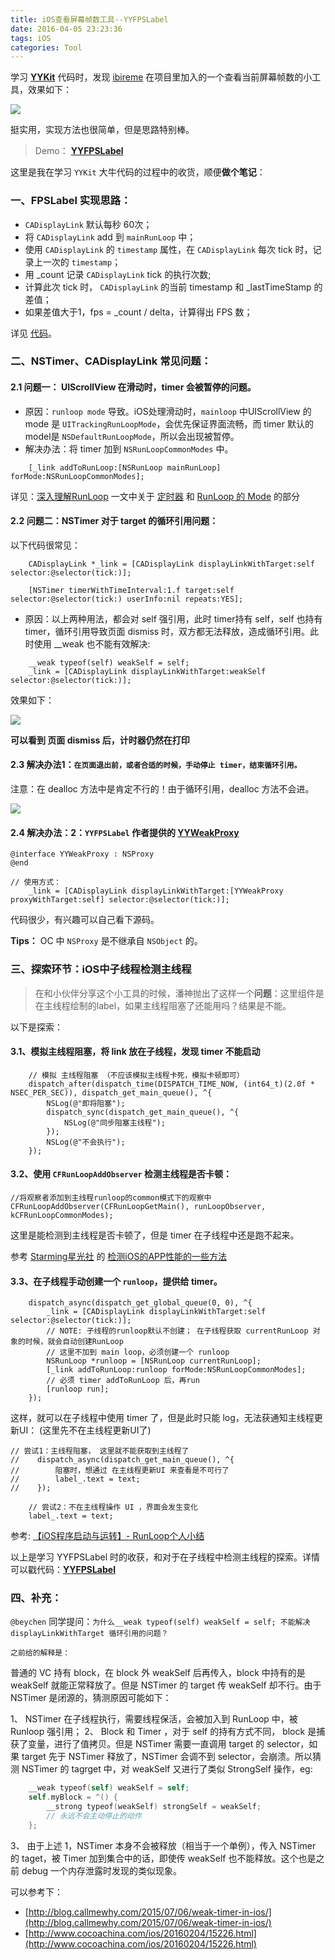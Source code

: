 ```yaml
---
title: iOS查看屏幕帧数工具--YYFPSLabel
date: 2016-04-05 23:23:36
tags: iOS
categories: Tool
---
```


<meta name="referrer" content="no-referrer" />
<!-- toc -->

学习 **[YYKit](https://github.com/ibireme/YYKit)** 代码时，发现 [ibireme](https://github.com/ibireme) 在项目里加入的一个查看当前屏幕帧数的小工具，效果如下：

![](http://upload-images.jianshu.io/upload_images/332029-36fb1bdbfb423531.gif?imageMogr2/auto-orient/strip)

挺实用，实现方法也很简单，但是思路特别棒。

> Demo： **[YYFPSLabel](https://github.com/yehot/YYFPSLabel)**

这里是我在学习 `YYKit` 大牛代码的过程中的收货，顺便**做个笔记**：

### 一、FPSLabel 实现思路：

- `CADisplayLink` 默认每秒 60次；
- 将 `CADisplayLink`  add 到 `mainRunLoop` 中；
- 使用 `CADisplayLink` 的 `timestamp` 属性，在 `CADisplayLink` 每次 tick 时，记录上一次的 `timestamp`；
- 用 _count 记录 `CADisplayLink` tick 的执行次数;
- 计算此次 tick 时， `CADisplayLink` 的当前 timestamp 和 _lastTimeStamp 的差值；
- 如果差值大于1，fps = _count / delta，计算得出 FPS 数；

详见 [代码](https://github.com/yehot/YYFPSLabel/blob/master/YYFPSLabel/YYFPSLabel/YYFPSLabel.m)。

### 二、NSTimer、CADisplayLink 常见问题：

#### 2.1 问题一： UIScrollView 在滑动时，timer 会被暂停的问题。

- 原因：`runloop mode` 导致。iOS处理滑动时，`mainloop` 中UIScrollView 的 mode 是 `UITrackingRunLoopMode`，会优先保证界面流畅，而 timer 默认的 model是 `NSDefaultRunLoopMode`，所以会出现被暂停。
- 解决办法：将 timer 加到 `NSRunLoopCommonModes` 中。

```ObjC
    [_link addToRunLoop:[NSRunLoop mainRunLoop] forMode:NSRunLoopCommonModes];
```

详见：[深入理解RunLoop](http://blog.ibireme.com/2015/05/18/runloop/) 一文中关于 [定时器](http://blog.ibireme.com/2015/05/18/runloop/#timer)  和 [RunLoop 的 Mode](http://blog.ibireme.com/2015/05/18/runloop/#mode) 的部分

#### 2.2 问题二：NSTimer 对于 target 的循环引用问题：

以下代码很常见：

```ObjC
    CADisplayLink *_link = [CADisplayLink displayLinkWithTarget:self selector:@selector(tick:)];

    [NSTimer timerWithTimeInterval:1.f target:self selector:@selector(tick:) userInfo:nil repeats:YES];
```

- 原因：以上两种用法，都会对 self 强引用，此时 timer持有 self，self 也持有 timer，循环引用导致页面 dismiss 时，双方都无法释放，造成循环引用。此时使用 __weak 也不能有效解决:

```ObjC
    __weak typeof(self) weakSelf = self;
    _link = [CADisplayLink displayLinkWithTarget:weakSelf selector:@selector(tick:)];
```

效果如下：

![](http://upload-images.jianshu.io/upload_images/332029-6b2957fc2ff9cc8b.gif?imageMogr2/auto-orient/strip)

**可以看到 页面 dismiss 后，计时器仍然在打印**

#### 2.3 解决办法1：`在页面退出前，或者合适的时候，手动停止 timer，结束循环引用。`

注意：在 dealloc 方法中是肯定不行的！由于循环引用，dealloc 方法不会进。

![](http://upload-images.jianshu.io/upload_images/332029-90b68a2f2381e4f0.png?imageMogr2/auto-orient/strip%7CimageView2/2/w/1240)

#### 2.4 解决办法：2：`YYFPSLabel` 作者提供的 [YYWeakProxy](https://github.com/yehot/YYFPSLabel/blob/master/YYFPSLabel/YYFPSLabel/YYWeakProxy.m)

```ObjC
@interface YYWeakProxy : NSProxy
@end

// 使用方式：
    _link = [CADisplayLink displayLinkWithTarget:[YYWeakProxy proxyWithTarget:self] selector:@selector(tick:)];

```
代码很少，有兴趣可以自己看下源码。

**Tips：** OC 中 `NSProxy` 是不继承自 `NSObject` 的。

### 三、探索环节：iOS中子线程检测主线程

> 在和小伙伴分享这个小工具的时候，潘神抛出了这样一个**问题**：这里组件是在主线程绘制的label，如果主线程阻塞了还能用吗？结果是不能。

 以下是探索：

#### 3.1、模拟主线程阻塞，将 link 放在子线程，发现 timer 不能启动

```ObjC
    // 模拟 主线程阻塞 （不应该模拟主线程卡死，模拟卡顿即可）
    dispatch_after(dispatch_time(DISPATCH_TIME_NOW, (int64_t)(2.0f * NSEC_PER_SEC)), dispatch_get_main_queue(), ^{  
        NSLog(@"即将阻塞");
        dispatch_sync(dispatch_get_main_queue(), ^{
            NSLog(@"同步阻塞主线程");
        });
        NSLog(@"不会执行");
    });
```

#### 3.2、使用 `CFRunLoopAddObserver` 检测主线程是否卡顿：

```ObjC
//将观察者添加到主线程runloop的common模式下的观察中 
CFRunLoopAddObserver(CFRunLoopGetMain(), runLoopObserver, kCFRunLoopCommonModes);
```

这里是能检测到主线程是否卡顿了，但是 timer 在子线程中还是跑不起来。

参考 [Starming星光社](https://www.google.com.hk/url?sa=t&rct=j&q=&esrc=s&source=web&cd=1&ved=0ahUKEwjx0Zjw4_fLAhWVj44KHdkUAvwQFggbMAA&url=%68%74%74%70%3a%2f%2f%77%77%77%2e%73%74%61%72%6d%69%6e%67%2e%63%6f%6d%2f&usg=AFQjCNF2xjShwXV0aXfKo1yXQHN95DRCAA&sig2=C_ywHG5vt8byOOqA6x-bOw) 的 [检测iOS的APP性能的一些方法](http://www.starming.com/index.php?v=index&view=91)

#### 3.3、在子线程手动创建一个 `runloop`，提供给 timer。

```ObjC
    dispatch_async(dispatch_get_global_queue(0, 0), ^{
        _link = [CADisplayLink displayLinkWithTarget:self selector:@selector(tick:)];
        // NOTE: 子线程的runloop默认不创建； 在子线程获取 currentRunLoop 对象的时候，就会自动创建RunLoop
        // 这里不加到 main loop，必须创建一个 runloop
        NSRunLoop *runloop = [NSRunLoop currentRunLoop];
        [_link addToRunLoop:runloop forMode:NSRunLoopCommonModes];
        // 必须 timer addToRunLoop 后，再run
        [runloop run];
    });
```

这样，就可以在子线程中使用 timer 了，但是此时只能 log，无法获通知主线程更新UI： (这里先不在主线程更新UI了)

```ObjC
// 尝试1：主线程阻塞， 这里就不能获取到主线程了
//    dispatch_async(dispatch_get_main_queue(), ^{
//        阻塞时，想通过 在主线程更新UI 来查看是不可行了
//        label_.text = text;
//    });
    
    // 尝试2：不在主线程操作 UI ，界面会发生变化
    label_.text = text;
```

参考: [【iOS程序启动与运转】- RunLoop个人小结](http://www.jianshu.com/p/37ab0397fec7)


以上是学习 YYFPSLabel 时的收获，和对于在子线程中检测主线程的探索。详情可以戳代码：**[YYFPSLabel](https://github.com/yehot/YYFPSLabel)**

### 四、补充：

`@beychen` 同学提问：`为什么__weak typeof(self) weakSelf = self; 不能解决 displayLinkWithTarget 循环引用的问题？` 

`之前给的解释是：`

普通的 VC 持有 block，在 block 外 weakSelf 后再传入，block 中持有的是 weakSelf 就能正常释放了。但是 NSTimer 的 target 传 weakSelf 却不行。由于 NSTimer 是闭源的，猜测原因可能如下：

1、 NSTimer 在子线程执行，需要线程保活，会被加入到 RunLoop 中，被 Runloop 强引用；
2、 Block 和 Timer ，对于 self 的持有方式不同， block 是捕获了变量，进行了值拷贝。但是 NSTimer 需要一直调用 target 的 selector，如果 target 先于 NSTimer 释放了，NSTimer 会调不到 selector，会崩溃。所以猜测  NSTimer 的 tagrget 中，对 weakSelf 又进行了类似 StrongSelf 操作，eg:

```Objective-C
    __weak typeof(self) weakSelf = self;
    self.myBlock = ^() {
        __strong typeof(weakSelf) strongSelf = weakSelf;
        // 永远不会主动停止的动作
    };
```

3、 由于上述 1，NSTimer 本身不会被释放（相当于一个单例），传入 NSTimer 的 taget，被 Timer 加到集合中的话，即使传 weakSelf 也不能释放。这个也是之前 debug 一个内存泄露时发现的类似现象。

可以参考下：

- [http://blog.callmewhy.com/2015/07/06/weak-timer-in-ios/](http://blog.callmewhy.com/2015/07/06/weak-timer-in-ios/)
- [http://www.cocoachina.com/ios/20160204/15226.html](http://www.cocoachina.com/ios/20160204/15226.html)
